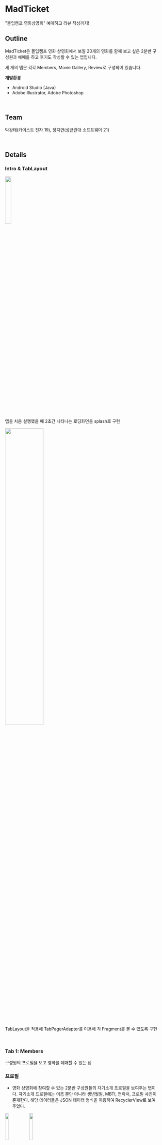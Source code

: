 # MadTicket
"몰입캠프 영화상영회" 예매하고 리뷰 작성까지!

## Outline
MadTicket은 몰입캠프 영화 상영회에서 보일 20개의 영화를 함께 보고 싶은 2분반 구성원과 예매를 하고 후기도 작성할 수 있는 앱입니다.

세 개의 탭은 각각 Members, Movie Gallery, Review로 구성되어 있습니다.

**개발환경**
- Android Studio (Java)
- Adobe Illustrator, Adobe Photoshop  

<br>

## Team
박강태(카이스트 전자 19), 정지연(성균관대 소프트웨어 21)

<br>

## Details

### Intro & TabLayout

<img src = "https://github.com/ParkGangtae/madweek1/assets/51894747/8b251be1-dee4-44d3-9a25-ffe6204b580b.jpg" width = 20% height = 20%>

앱을 처음 실행했을 때 2초간 나타나는 로딩화면을 splash로 구현

<img src = "https://github.com/ParkGangtae/madweek1/assets/51894747/fb8eb347-4b31-49aa-84b1-0346b4d8f0ac.jpg" width = 50% height = 50%>

TabLayout을 적용해 TabPagerAdapter를 이용해 각 Fragment를 볼 수 있도록 구현

<br>

### Tab 1: Members
구성원의 프로필을 보고 영화를 예매할 수 있는 탭

### 프로필

- 영화 상영회에 참여할 수 있는 2분반 구성원들의 자기소개 프로필을 보여주는 탭이다. 자기소개 프로필에는 이름 뿐만 아니라 생년월일, MBTI, 연락처, 프로필 사진이 존재한다.  해당 데이터들은 JSON 데이터 형식을 이용하여 RecyclerView로 보여주었다.

<img src = "https://github.com/ParkGangtae/madweek1/assets/127393132/546981b2-e59f-447d-92f3-a4b68ba39aa6.jpg" width = 15% height = 15% >

<img src = "https://github.com/ParkGangtae/madweek1/assets/127393132/d7be5b1e-9ac8-48e5-9689-779c6a36a0e4" width = 15% height = 15% >
<ima src = "https://github.com/ParkGangtae/madweek1/assets/127393132/3a8c8f91-3f4c-448e-8fc6-d74183615a01" width = 15% height = 15% >
  
- 구성원의 프로필을 CardView로 만들었기 때문에 상영회에 참여하고 싶은 구성원들은 예매하기 버튼을 눌러서 각자 영화를 예매할 수 있다.
- 맨 상단에는 SearchView를 추가하여 검색하고 싶은 이름, 생년월일, MBTI, 연락처 중 원하는 텍스트를 입력하고 Submit하면 해당 데이터의 위치로 스크롤이 이동한다. 또한 SearchView의 X 버튼을 누르게 된다면 Tab 1의 최상단으로 이동한다.

<img src = "https://github.com/ParkGangtae/madweek1/assets/127393132/546981b2-e59f-447d-92f3-a4b68ba39aa6" width = 15% height = 15% >

Tab1의 구성원 프로필 

  <img src = "https://github.com/ParkGangtae/madweek1/assets/127393132/3a8c8f91-3f4c-448e-8fc6-d74183615a01" width = 15% height = 15% >
 

Search View 기능 실행 

### 예매하기

- 상영회에 참여하고 싶은 2분반 구성원은 본인의 프로필을 검색한 후, 예매하기 버튼을 누를 수 있다.
- 예매창이 뜨기 전까지 로딩 아이콘이 실행된다.
- 예매창에는 영화에 대한 포스터 사진들이 2행에 걸쳐 Horizontal ScrollView로써 나타난다. 또한 포스터 밑으로 영화에 대한 기본적인 정보들이 제공된다. 영화의 이름 및 관람 연령, 장르, 개봉날짜가 표시된다.
- 각 영화 별로 개별 상영관과 상영 시간표들이 존재하고, 각 시간에 따라 이용할 수 있는 좌석과 전체 좌석을 볼 수 있다. 해당 좌석의 수는 데이터베이스와 연결하여 관리하였다. (SQLite)
- 데이터베이스에는 Seat 테이블이 존재하고 테이블에는 id, time_id, seat_id가 존재하며 id가 primary keyd이다. time_id별로 seat_id를 count 하여 상영 시간에 따른 이용 좌석의 갯수를 관리하였다.

 <img src = "https://github.com/ParkGangtae/madweek1/assets/127393132/82f1b94f-fc9a-424c-958d-e9b4ad60847e" width = 15% height = 15% >

로딩 중 아이콘

<img src = "https://github.com/ParkGangtae/madweek1/assets/127393132/42b20a25-bb4b-4992-b268-b19b273fa201" width = 15% height = 15% >

영화 포스터 및 상영 시간표

- 원하는 영화와 상영관, 상영 시간을 고른 후 TimeCard를 누르게 되면 TimeCard의 배경 색상이 바뀌게 되며 선택되었음을 알 수 있게 표시해주었다. 그런 후에 예매 확정을 누르게 되면 예매에 성공하였다는 알림창이 뜨게 되고, 모바일 티켓이 발행된다.
- 또한 데이터베이스에 존재하는 해당 영화와 시간의 이용할 수 있는 좌석 갯수가 1씩 감소하게 된다. 예매를 확정한 후 예매창을 다시 들어갔을 때, 이용좌석의 갯수가 줄어든 것을 확인할 수 있다.
<img src = "https://github.com/ParkGangtae/madweek1/assets/127393132/e025c839-ca6d-4df4-ad36-aee616747beb" width = 15% height = 15% >

아이언맨 3를 선택함

 <img src = "https://github.com/ParkGangtae/madweek1/assets/127393132/9cd674bd-7e8e-4a6c-822b-a024c247edca" width = 15% height = 15% >

예매확정 버튼 누름

<img src = "https://github.com/ParkGangtae/madweek1/assets/127393132/1dceb910-2b20-440d-9578-7e24f8a25c4b" width = 15% height = 15% >
모바일 티켓 발행

<img src = "https://github.com/ParkGangtae/madweek1/assets/127393132/6f663e4c-7983-47d3-ba06-cb49b8ba4cd8" width = 15% height = 15% >

아이언맨 3 좌석 갯수 감소
<img src = "https://github.com/ParkGangtae/madweek1/assets/127393132/ae456975-9c99-4e88-aee3-7e00ad85032c" width = 15% height = 15% >

이용할 수 없는 좌석 선택

<img src = "https://github.com/ParkGangtae/madweek1/assets/127393132/c3a346fa-69a8-4ea0-8e5e-2d023c258253" width = 15% height = 15% >

예매 실패

- 또한 팝업창 최상단에 위치해있는 X 버튼을 누르면 예매창을 닫을 수 있다.
- 우측 하단에 존재하는 Scroll Down 버튼을 누르면 스크롤이 어디에 있든 창의 최하단으로 자동 스크롤이 되어 예매 확정 버튼을 편리하게 누를 수 있다.

- 또한 팝업창 최상단에 위치해있는 X 버튼을 누르면 예매창을 닫을 수 있다.
- 우측 하단에 존재하는 `ScrollDown` 버튼을 누르면 스크롤이 어디에 있든 창의 최하단으로 자동 스크롤이 되어 예매 확정 버튼을 편리하게 누를 수 있다.

<img src = "https://github.com/ParkGangtae/madweek1/assets/127393132/e025c839-ca6d-4df4-ad36-aee616747beb" width = 15% height = 15% >
창 닫기 버튼 

 <img src = "https://github.com/ParkGangtae/madweek1/assets/127393132/9cd674bd-7e8e-4a6c-822b-a024c247edca" width = 15% height = 15% >

Scroll Down 버튼
<br>

### Tab 2: Movie Gallery
상영작 20개의 포스터와 예고편을 볼 수 있는 탭

<img src = "https://github.com/ParkGangtae/madweek1/assets/51894747/c10569bd-f9d9-4b25-8c5a-541f897aeef0.jpg" width = 20% height = 20%>  

<img src = "https://github.com/ParkGangtae/madweek1/assets/51894747/445774f6-80ec-4489-a651-70e3f53ec944.jpg" width = 20% height = 20%>

LinearLayout (horizontal)에 GridView 2개를 배치해 두 열이 각각 따로 움직일 수 있게 레이아웃 제작

포스터는 3:4 비율로 수정 한 후 앱 컨셉에 맞게 Photoshop을 이용해 편집 과정을 거침

- drawable 폴더에 저장

포스터를 터치하면 DialogView가 나타나 유튜브 영화 예고편이 실행됨

<br>

### Tab 3: Review
영화 리뷰를 작성하고 평균 별점 랭킹을 볼 수 있는 탭

<img src = "https://github.com/ParkGangtae/madweek1/assets/51894747/df2a37de-cb24-4961-bb33-2f0aab3b7708.jpg" width = 20% height = 20%>  

<img src = "https://github.com/ParkGangtae/madweek1/assets/51894747/f849a826-ca16-4f4a-bac5-cb4220f528a2.jpg" width = 20% height = 20%>

RecyclerView를 이용해서 가로 넘겨볼 수 있는 리뷰 모음집과 영화 랭킹을 표시함

- 영화 랭킹은 각 영화에 대한 평균 별점을 소숫점 첫째 자리까지 반올림한 순서대로 나타나고 아직 리뷰가 없는 영화는 표시되지 않음

FloatingActionButton을 이용해서 리뷰를 추가하는 페이지로 넘어가는 버튼 제작

- <리뷰를 작성할 영화를 선택하세요>를 터치하면 RadioButton Dialog가 나타나서 영화를 선택할 수 있고, 텍스트가 해당 영화 제목으로 바뀜
- 리뷰를 작성하지 않으면 <작성> 버튼을 눌러도 반영되지 않음

SQLite Database를 이용해서 해당 영화, 리뷰 내용, 별점, 그리고 각 영화에 대한 평균 별점을 저장함

- 리뷰를 저장하는 Table과 각 영화에 대한 평균 별점이 저장되어 있는 Table 두 개로 나뉨

SwipeRefreshLayout을 적용해 화면을 아래로 당겼을 때 새로고침 하여 최신 리뷰를 반영하도록 함
